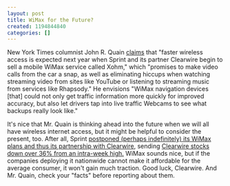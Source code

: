 ```yaml
---
layout: post
title: WiMax for the Future?
created: 1194844840
categories: []
---
```

New York Times columnist John R. Quain <a href="http://www.nytimes.com/2007/11/11/automobiles/11WEB.html" rel="external">claims</a> that "faster wireless access is expected next year when Sprint and its partner Clearwire begin to sell a mobile WiMax service called Xohm," which "promises to make video calls from the car a snap, as well as eliminating hiccups when watching streaming video from sites like YouTube or listening to streaming music from services like Rhapsody." He envisions "WiMax navigation devices [that] could not only get traffic information more quickly for improved accuracy, but also let drivers tap into live traffic Webcams to see what backups really look like."

It's nice that Mr. Quain is thinking ahead into the future when we will all have wireless internet access, but it might be helpful to consider the present, too. After all, Sprint <a href="http://today.reuters.com/news/articleinvesting.aspx?type=marketsNews&storyID=2007-11-09T171147Z_01_N09315987_RTRIDST_0_SPRINT-CLEARWIRE-UPDATE-4.XML" rel="external">postponed (perhaps indefinitely) its WiMax plans and thus its partnership with Clearwire</a>, sending <a href="http://finance.google.com/finance?q=clwr" rel="external">Clearwire stocks down over 36% from an intra-week high.</a> WiMax sounds nice, but if the companies deploying it nationwide cannot make it affordable for the average consumer, it won't gain much traction. Good luck, Clearwire. And Mr. Quain, check your "facts" before reporting about them.
